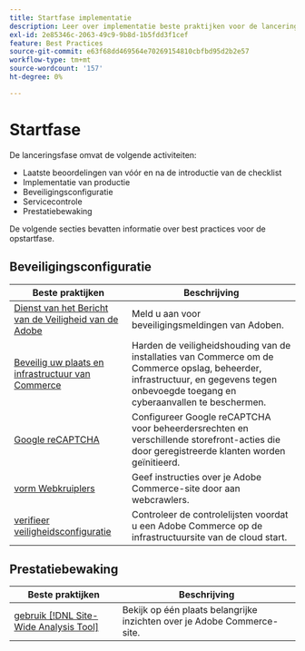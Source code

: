 ```yaml
---
title: Startfase implementatie
description: Leer over implementatie beste praktijken voor de lanceringsfase van projecten van Adobe Commerce.
exl-id: 2e85346c-2063-49c9-9b8d-1b5fdd3f1cef
feature: Best Practices
source-git-commit: e63f68dd469564e70269154810cbfbd95d2b2e57
workflow-type: tm+mt
source-wordcount: '157'
ht-degree: 0%

---
```


# Startfase

De lanceringsfase omvat de volgende activiteiten:

- Laatste beoordelingen van vóór en na de introductie van de checklist
- Implementatie van productie
- Beveiligingsconfiguratie
- Servicecontrole
- Prestatiebewaking

De volgende secties bevatten informatie over best practices voor de opstartfase.

## Beveiligingsconfiguratie

| Beste praktijken | Beschrijving |
|------------------------------------------------------------------------------------------------------------------------------------|--------------------------------------------------------------------------------------------------------------------------------------------------------------------------|
| [ Dienst van het Bericht van de Veiligheid van de Adobe ](https://www.adobe.com/subscription/adbeSecurityNotifications.html) | Meld u aan voor beveiligingsmeldingen van Adoben. |
| [ Beveilig uw plaats en infrastructuur van Commerce ](security-best-practices.md) | Harden de veiligheidshouding van de installaties van Commerce om de Commerce opslag, beheerder, infrastructuur, en gegevens tegen onbevoegde toegang en cyberaanvallen te beschermen. |
| [ Google reCAPTCHA ](https://experienceleague.adobe.com/docs/commerce-admin/systems/security/captcha/security-google-recaptcha.html?lang=nl-NL) | Configureer Google reCAPTCHA voor beheerdersrechten en verschillende storefront-acties die door geregistreerde klanten worden geïnitieerd. |
| [ vorm Webkruiplers ](robots-txt.md) | Geef instructies over je Adobe Commerce-site door aan webcrawlers. |
| [ verifieer veiligheidsconfiguratie ](https://experienceleague.adobe.com/docs/commerce-cloud-service/user-guide/launch/checklist.html?lang=nl-NL) | Controleer de controlelijsten voordat u een Adobe Commerce op de infrastructuursite van de cloud start. |

## Prestatiebewaking

| Beste praktijken | Beschrijving |
|------------------------------------------------------------------------------------------------------------------------------------------------|----------------------------------------------------------------------|
| [ gebruik  [!DNL Site-Wide Analysis Tool]](../../../tools/site-wide-analysis-tool/intro.md#integrations-with-other-adobe-commerce-support-tools) | Bekijk op één plaats belangrijke inzichten over je Adobe Commerce-site. |
